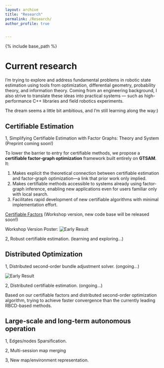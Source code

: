 ```yaml
---
layout: archive
title: "Research"
permalink: /Research/
author_profile: true


---
```


{% include base_path %}

# Current research

I’m trying to explore and address fundamental problems in robotic state estimation using tools from optimization, differential geometry, probability theory, and information theory. Coming from an engineering background, I also strive to translate these ideas into practical systems — such as high-performance C++ libraries and field robotics experiments.

The dream seems a little bit ambitious, and I’m still learning along the way:)

## Certifiable Estimation

1, Simplifying Certifiable Estimation with Factor Graphs: Theory and System (Preprint coming soon!)

To lower the barrier to entry for certifiable methods, we propose a **certifiable factor-graph optimization** framework built entirely on **GTSAM**. It:

1. Makes explicit the theoretical connection between certifiable estimation and factor-graph optimization—a link that prior work only implied.
2. Makes certifiable methods accessible to systems already using factor-graph inference, enabling new applications even for users familiar only with local search.
3. Facilitates rapid development of new certifiable algorithms with minimal implementation effort.

[Certifiable Factors](https://github.com/NEU-RAL/CertifiableFactors) (Workshop version, new code base will be released soon!)

Workshop Version Poster: ![Early Result](/home/jason/zhexin1904.github.io/images/ICRA_2025.png)



2, Robust certifiable estimation. (learning and exploring...)



## Distributed Optimization

1, Distributed second-order bundle adjustment solver. (ongoing...)

![Early Result](/home/jason/zhexin1904.github.io/images/BAL_20Agents_Simulation.png)



2, Distributed certifiable estimation. (ongoing...)

Based on our certifiable factors and distributed second-order optimization algorithm, trying to achieve faster convergence than the currently leading RBCD-based methods.

## Large-scale and long-term autonomous operation

1, Edges/nodes Sparsification.

2, Multi-session map merging

3, New map/environment representation.

